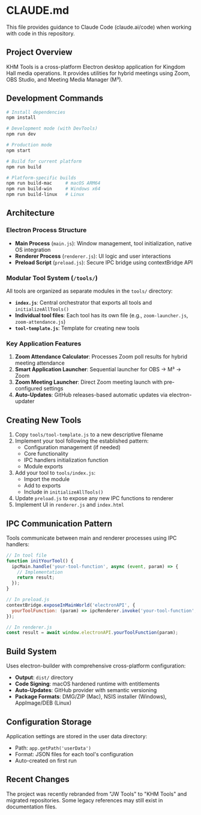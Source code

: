 # CLAUDE.md

This file provides guidance to Claude Code (claude.ai/code) when working with code in this repository.

## Project Overview

KHM Tools is a cross-platform Electron desktop application for Kingdom Hall media operations. It provides utilities for hybrid meetings using Zoom, OBS Studio, and Meeting Media Manager (M³).

## Development Commands

```bash
# Install dependencies
npm install

# Development mode (with DevTools)
npm run dev

# Production mode
npm start

# Build for current platform
npm run build

# Platform-specific builds
npm run build-mac     # macOS ARM64
npm run build-win     # Windows x64  
npm run build-linux   # Linux
```

## Architecture

### Electron Process Structure
- **Main Process** (`main.js`): Window management, tool initialization, native OS integration
- **Renderer Process** (`renderer.js`): UI logic and user interactions  
- **Preload Script** (`preload.js`): Secure IPC bridge using contextBridge API

### Modular Tool System (`/tools/`)
All tools are organized as separate modules in the `tools/` directory:

- **`index.js`**: Central orchestrator that exports all tools and `initializeAllTools()`
- **Individual tool files**: Each tool has its own file (e.g., `zoom-launcher.js`, `zoom-attendance.js`)
- **`tool-template.js`**: Template for creating new tools

### Key Application Features
1. **Zoom Attendance Calculator**: Processes Zoom poll results for hybrid meeting attendance
2. **Smart Application Launcher**: Sequential launcher for OBS → M³ → Zoom  
3. **Zoom Meeting Launcher**: Direct Zoom meeting launch with pre-configured settings
4. **Auto-Updates**: GitHub releases-based automatic updates via electron-updater

## Creating New Tools

1. Copy `tools/tool-template.js` to a new descriptive filename
2. Implement your tool following the established pattern:
   - Configuration management (if needed)
   - Core functionality 
   - IPC handlers initialization function
   - Module exports
3. Add your tool to `tools/index.js`:
   - Import the module
   - Add to exports
   - Include in `initializeAllTools()`
4. Update `preload.js` to expose any new IPC functions to renderer
5. Implement UI in `renderer.js` and `index.html`

## IPC Communication Pattern

Tools communicate between main and renderer processes using IPC handlers:

```javascript
// In tool file
function initYourTool() {
  ipcMain.handle('your-tool-function', async (event, param) => {
    // Implementation
    return result;
  });
}

// In preload.js
contextBridge.exposeInMainWorld('electronAPI', {
  yourToolFunction: (param) => ipcRenderer.invoke('your-tool-function', param)
});

// In renderer.js
const result = await window.electronAPI.yourToolFunction(param);
```

## Build System

Uses electron-builder with comprehensive cross-platform configuration:
- **Output**: `dist/` directory
- **Code Signing**: macOS hardened runtime with entitlements
- **Auto-Updates**: GitHub provider with semantic versioning
- **Package Formats**: DMG/ZIP (Mac), NSIS installer (Windows), AppImage/DEB (Linux)

## Configuration Storage

Application settings are stored in the user data directory:
- Path: `app.getPath('userData')`
- Format: JSON files for each tool's configuration
- Auto-created on first run

## Recent Changes

The project was recently rebranded from "JW Tools" to "KHM Tools" and migrated repositories. Some legacy references may still exist in documentation files.
